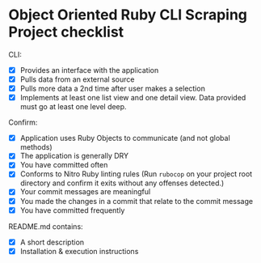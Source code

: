 # Object Oriented Ruby CLI Scraping Project checklist

CLI:
- [x] Provides an interface with the application
- [x] Pulls data from an external source
- [x] Pulls more data a 2nd time after user makes a selection
- [x] Implements at least one list view and one detail view. Data provided must go at least one level deep.

Confirm:
- [x] Application uses Ruby Objects to communicate (and not global methods)
- [x] The application is generally DRY
- [x] You have committed often
- [x] Conforms to Nitro Ruby linting rules (Run `rubocop` on your project root directory and confirm it exits without any offenses detected.)
- [x] Your commit messages are meaningful
- [x] You made the changes in a commit that relate to the commit message
- [x] You have committed frequently

README.md contains:
- [x] A short description
- [x] Installation & execution instructions
